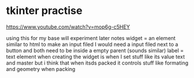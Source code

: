 # tkinter practise
  https://www.youtube.com/watch?v=mop6g-c5HEY

using this for my base will experiment later
notes
widget = an element similar to html
to make an input filed I would need a input filed next to a button and both need to be inside a empty parent (sounds similar)
label = text element
when creating the widget is when I set stuff like its value text and master but i think that when itsds packed it controls stuff like formating and geometry
when packing 